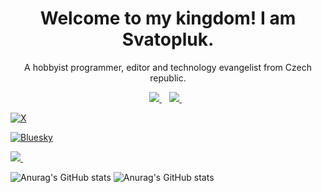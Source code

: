 <h1 align='center'>
  Welcome to my kingdom! I am Svatopluk.
</h1>

<p align='center'>
  A hobbyist programmer, editor and technology evangelist from Czech republic.
</p>



<p align='center'>
  
  <a href="https://www.linkedin.com/in/svatopluk-v%C3%ADt/">
    <img src="https://img.shields.io/badge/linkedin-%230077B5.svg?&style=for-the-badge&logo=linkedin&logoColor=white" />
  </a>&nbsp;&nbsp;
  <a href="https://www.twitter.com/SvatoplukVit">
    <img src="https://img.shields.io/badge/Twitter-1DA1F2?style=for-the-badge&logo=twitter&logoColor=white" />        
  </a>&nbsp;&nbsp;

[![X](https://img.shields.io/badge/BSKy-1DA1F2?style=for-the-badge&logo=twitter&logoColor=white)](https://bsky.app/profile/svatoplukvit.bsky.social)

[![Bluesky](https://img.shields.io/badge/BSKy-1DA1F2?style=for-the-badge&logo=twitter&logoColor=white)](https://bsky.app/profile/svatoplukvit.bsky.social)
  
  <a href="https://bsky.app/profile/svatoplukvit.bsky.social">
    <img src="https://img.shields.io/badge/BSKy-1DA1F2?style=for-the-badge&logo=twitter&logoColor=white" />        
  </a>&nbsp;&nbsp;
  
</p>

![Anurag's GitHub stats](https://github-readme-stats.vercel.app/api?locale=cs&username=svatas&show_icons=true&theme=transparent)
![Anurag's GitHub stats](https://github-readme-stats.vercel.app/api?locale=en&username=svatas&show_icons=true&theme=transparent)
